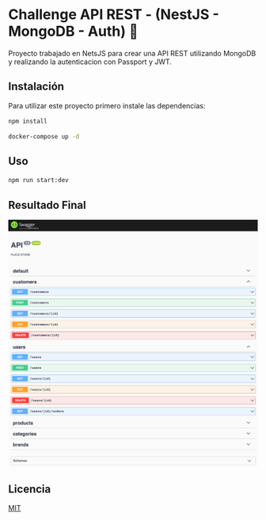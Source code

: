 # Challenge API REST - (NestJS - MongoDB - Auth) 🚀

Proyecto trabajado en NetsJS para crear una API REST utilizando MongoDB y realizando la autenticacion con Passport y JWT.

## Instalación

Para utilizar este proyecto primero instale las dependencias:

```bash
npm install
```

```bash
docker-compose up -d
```

## Uso

```bash
npm run start:dev
```

## Resultado Final

![](/screenshot.png?raw=true 'Screenshot')

## Licencia

[MIT](https://choosealicense.com/licenses/mit/)
